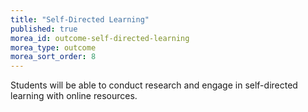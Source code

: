 ```yaml
---
title: "Self-Directed Learning"
published: true
morea_id: outcome-self-directed-learning
morea_type: outcome
morea_sort_order: 8
---
```


Students will be able to conduct research and engage in self-directed learning with online resources.
